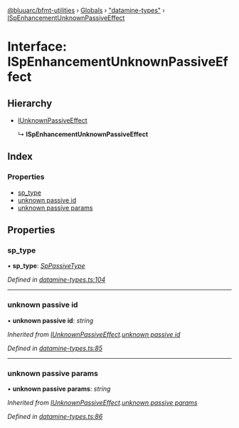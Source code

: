 [@bluuarc/bfmt-utilities](../README.md) › [Globals](../globals.md) › ["datamine-types"](../modules/_datamine_types_.md) › [ISpEnhancementUnknownPassiveEffect](_datamine_types_.ispenhancementunknownpassiveeffect.md)

# Interface: ISpEnhancementUnknownPassiveEffect

## Hierarchy

* [IUnknownPassiveEffect](_datamine_types_.iunknownpassiveeffect.md)

  ↳ **ISpEnhancementUnknownPassiveEffect**

## Index

### Properties

* [sp_type](_datamine_types_.ispenhancementunknownpassiveeffect.md#sp_type)
* [unknown passive id](_datamine_types_.ispenhancementunknownpassiveeffect.md#unknown-passive-id)
* [unknown passive params](_datamine_types_.ispenhancementunknownpassiveeffect.md#unknown-passive-params)

## Properties

###  sp_type

• **sp_type**: *[SpPassiveType](../enums/_datamine_types_.sppassivetype.md)*

*Defined in [datamine-types.ts:104](https://github.com/BluuArc/bfmt-utilities/blob/51a3629/src/datamine-types.ts#L104)*

___

###  unknown passive id

• **unknown passive id**: *string*

*Inherited from [IUnknownPassiveEffect](_datamine_types_.iunknownpassiveeffect.md).[unknown passive id](_datamine_types_.iunknownpassiveeffect.md#unknown-passive-id)*

*Defined in [datamine-types.ts:85](https://github.com/BluuArc/bfmt-utilities/blob/51a3629/src/datamine-types.ts#L85)*

___

###  unknown passive params

• **unknown passive params**: *string*

*Inherited from [IUnknownPassiveEffect](_datamine_types_.iunknownpassiveeffect.md).[unknown passive params](_datamine_types_.iunknownpassiveeffect.md#unknown-passive-params)*

*Defined in [datamine-types.ts:86](https://github.com/BluuArc/bfmt-utilities/blob/51a3629/src/datamine-types.ts#L86)*
